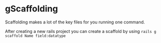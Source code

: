 # gScaffolding

Scaffolding makes a lot of the key files for you running one command.

After creating a new rails project you can create a scaffold by using `rails g scaffold Name field:datatype`

